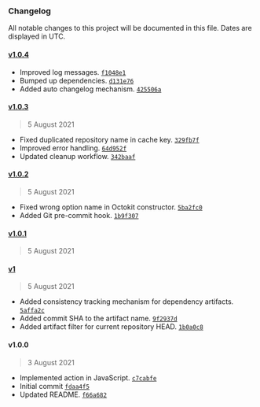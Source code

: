 ### Changelog

All notable changes to this project will be documented in this file. Dates are displayed in UTC.

#### [v1.0.4](https://github.com/ecmwf-actions/build-package/compare/v1.0.3...v1.0.4)

- Improved log messages. [`f1048e1`](https://github.com/ecmwf-actions/build-package/commit/f1048e189979b1e6e0d29f019d3f724cb4b35cab)
- Bumped up dependencies. [`d131e76`](https://github.com/ecmwf-actions/build-package/commit/d131e76f532d272f92e3417cbdc52aaacadc8639)
- Added auto changelog mechanism. [`425506a`](https://github.com/ecmwf-actions/build-package/commit/425506abd65b1091a9063a1c401b7e76e99e7f04)

#### [v1.0.3](https://github.com/ecmwf-actions/build-package/compare/v1.0.2...v1.0.3)

> 5 August 2021

- Fixed duplicated repository name in cache key. [`329fb7f`](https://github.com/ecmwf-actions/build-package/commit/329fb7fc52c33b788c4adb972bfbd1ca2341a768)
- Improved error handling. [`64d952f`](https://github.com/ecmwf-actions/build-package/commit/64d952f3726a00c49bac2d77ba95516a7237378d)
- Updated cleanup workflow. [`342baaf`](https://github.com/ecmwf-actions/build-package/commit/342baaff1790959b00a1e7d3ef389655d38e72be)

#### [v1.0.2](https://github.com/ecmwf-actions/build-package/compare/v1.0.1...v1.0.2)

> 5 August 2021

- Fixed wrong option name in Octokit constructor. [`5ba2fc0`](https://github.com/ecmwf-actions/build-package/commit/5ba2fc0f3d9f9dbd0a6e6a2efedf2fe7aab49034)
- Added Git pre-commit hook. [`1b9f307`](https://github.com/ecmwf-actions/build-package/commit/1b9f30738959d3b81cfbbabc1bd32f5f1b58e074)

#### [v1.0.1](https://github.com/ecmwf-actions/build-package/compare/v1...v1.0.1)

> 5 August 2021

#### [v1](https://github.com/ecmwf-actions/build-package/compare/v1.0.0...v1)

> 5 August 2021

- Added consistency tracking mechanism for dependency artifacts. [`5affa2c`](https://github.com/ecmwf-actions/build-package/commit/5affa2cb0bca3aca42107f0278a047306115a9ea)
- Added commit SHA to the artifact name. [`9f2937d`](https://github.com/ecmwf-actions/build-package/commit/9f2937d505f60fa53be2d5900614df20785464c2)
- Added artifact filter for current repository HEAD. [`1b0a0c8`](https://github.com/ecmwf-actions/build-package/commit/1b0a0c8c72de2bf58782621e639e9ca7c6492009)

#### v1.0.0

> 3 August 2021

- Implemented action in JavaScript. [`c7cabfe`](https://github.com/ecmwf-actions/build-package/commit/c7cabfe840d755a05b1411ebbf77c06a18eee9ad)
- Initial commit [`fdaa4f5`](https://github.com/ecmwf-actions/build-package/commit/fdaa4f5689f9c6dc9fa0311652420f610ae2c985)
- Updated README. [`f66a682`](https://github.com/ecmwf-actions/build-package/commit/f66a682e6c274b56d66b63ab6dfce34a4a75a7a3)
